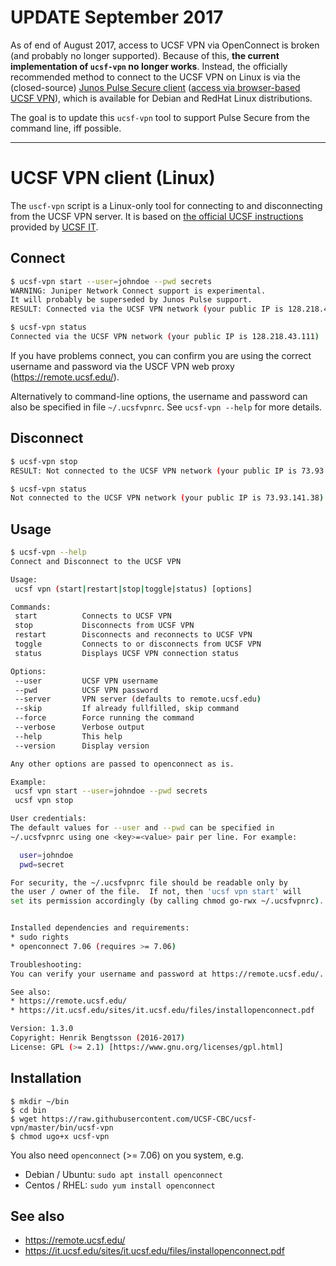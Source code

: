 # UPDATE September 2017

As of end of August 2017, access to UCSF VPN via OpenConnect is broken (and probably no longer supported).  Because of this, **the current implementation of `ucsf-vpn` no longer works**.  Instead, the officially recommended method to connect to the UCSF VPN on Linux is via the (closed-source) [Junos Pulse Secure client](https://software.ucsf.edu/content/vpn-virtual-private-network) ([access via browser-based UCSF VPN](https://remote.ucsf.edu/content/,DanaInfo=software.ucsf.edu,SSL,SSO=U+vpn-virtual-private-network)), which is available for Debian and RedHat Linux distributions.

The goal is to update this `ucsf-vpn` tool to support Pulse Secure from the command line, iff possible.

---

# UCSF VPN client (Linux)

The `uscf-vpn` script is a Linux-only tool for connecting to and disconnecting from the UCSF VPN server.  It is based on [the official UCSF instructions](https://it.ucsf.edu/sites/it.ucsf.edu/files/installopenconnect.pdf) provided by [UCSF IT](http://it.ucsf.edu/services/vpn).

## Connect
```sh
$ ucsf-vpn start --user=johndoe --pwd secrets
WARNING: Juniper Network Connect support is experimental.
It will probably be superseded by Junos Pulse support.
RESULT: Connected via the UCSF VPN network (your public IP is 128.218.43.111)

$ ucsf-vpn status
Connected via the UCSF VPN network (your public IP is 128.218.43.111)
```

If you have problems connect, you can confirm you are using the correct username and password via the USCF VPN web proxy (https://remote.ucsf.edu/).

Alternatively to command-line options, the username and password can also be specified in file `~/.ucsfvpnrc`.  See `ucsf-vpn --help` for more details.


## Disconnect
```sh
$ ucsf-vpn stop
RESULT: Not connected to the UCSF VPN network (your public IP is 73.93.141.38)

$ ucsf-vpn status
Not connected to the UCSF VPN network (your public IP is 73.93.141.38)
```


## Usage
```sh
$ ucsf-vpn --help
Connect and Disconnect to the UCSF VPN

Usage:
 ucsf vpn (start|restart|stop|toggle|status) [options]

Commands:
 start          Connects to UCSF VPN
 stop           Disconnects from UCSF VPN
 restart        Disconnects and reconnects to UCSF VPN
 toggle         Connects to or disconnects from UCSF VPN
 status         Displays UCSF VPN connection status

Options:
 --user         UCSF VPN username
 --pwd          UCSF VPN password
 --server       VPN server (defaults to remote.ucsf.edu)
 --skip         If already fullfilled, skip command
 --force        Force running the command
 --verbose      Verbose output
 --help         This help
 --version      Display version

Any other options are passed to openconnect as is.

Example:
 ucsf vpn start --user=johndoe --pwd secrets
 ucsf vpn stop

User credentials:
The default values for --user and --pwd can be specified in
~/.ucsfvpnrc using one <key>=<value> pair per line. For example:

  user=johndoe
  pwd=secret

For security, the ~/.ucsfvpnrc file should be readable only by
the user / owner of the file.  If not, then 'ucsf vpn start' will
set its permission accordingly (by calling chmod go-rwx ~/.ucsfvpnrc).


Installed dependencies and requirements:
* sudo rights
* openconnect 7.06 (requires >= 7.06)

Troubleshooting:
You can verify your username and password at https://remote.ucsf.edu/.

See also:
* https://remote.ucsf.edu/
* https://it.ucsf.edu/sites/it.ucsf.edu/files/installopenconnect.pdf

Version: 1.3.0
Copyright: Henrik Bengtsson (2016-2017)
License: GPL (>= 2.1) [https://www.gnu.org/licenses/gpl.html]
```


## Installation

```
$ mkdir ~/bin
$ cd bin
$ wget https://raw.githubusercontent.com/UCSF-CBC/ucsf-vpn/master/bin/ucsf-vpn
$ chmod ugo+x ucsf-vpn
```

You also need `openconnect` (>= 7.06) on you system, e.g.

* Debian / Ubuntu: `sudo apt install openconnect`
* Centos / RHEL: `sudo yum install openconnect`


## See also
* https://remote.ucsf.edu/
* https://it.ucsf.edu/sites/it.ucsf.edu/files/installopenconnect.pdf
